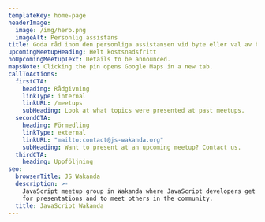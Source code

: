 ```yaml
---
templateKey: home-page
headerImage:
  image: /img/hero.png
  imageAlt: Personlig assistans
title: Goda råd inom den personliga assistansen vid byte eller val av bolag.
upcomingMeetupHeading: Helt kostsnadsfritt
noUpcomingMeetupText: Details to be announced.
mapsNote: Clicking the pin opens Google Maps in a new tab.
callToActions:
  firstCTA:
    heading: Rådgivning
    linkType: internal
    linkURL: /meetups
    subHeading: Look at what topics were presented at past meetups.
  secondCTA:
    heading: Förmedling
    linkType: external
    linkURL: "mailto:contact@js-wakanda.org"
    subHeading: Want to present at an upcoming meetup? Contact us.
  thirdCTA:
    heading: Uppföljning
seo:
  browserTitle: JS Wakanda
  description: >-
    JavaScript meetup group in Wakanda where JavaScript developers get together
    for presentations and to meet others in the community.
  title: JavaScript Wakanda
---
```

